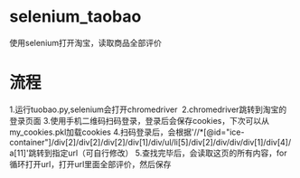 # selenium_taobao
使用selenium打开淘宝，读取商品全部评价  

# 流程
1.运行tuobao.py,selenium会打开chromedriver 
2.chromedriver跳转到淘宝的登录页面
3.使用手机二维码扫码登录，登录后会保存cookies，下次可以从my_cookies.pkl加载cookies
4.扫码登录后，会根据'//*[@id="ice-container"]/div[2]/div[2]/div[2]/div[1]/div/ul/li[5]/div[2]/div/div/div[1]/div[4]/a[11]'跳转到指定url（可自行修改）
5.查找完毕后，会读取这页的所有内容，for循环打开url，打开url里面全部评价，然后保存












